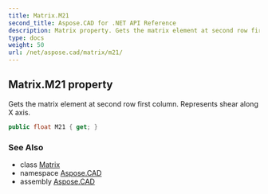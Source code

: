 ```yaml
---
title: Matrix.M21
second_title: Aspose.CAD for .NET API Reference
description: Matrix property. Gets the matrix element at second row first column. Represents shear along X axis
type: docs
weight: 50
url: /net/aspose.cad/matrix/m21/
---
```

## Matrix.M21 property

Gets the matrix element at second row first column. Represents shear along X axis.

```csharp
public float M21 { get; }
```

### See Also

* class [Matrix](../)
* namespace [Aspose.CAD](../../matrix/)
* assembly [Aspose.CAD](../../../)


